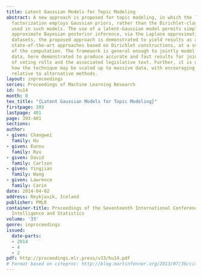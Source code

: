 ```yaml
---
title: Latent Gaussian Models for Topic Modeling
abstract: A new approach is proposed for topic modeling, in which the latent matrix
  factorization employs Gaussian priors, rather than the Dirichlet-class priors widely
  used in such models. The use of a latent-Gaussian model permits simple and efficient
  approximate Bayesian posterior inference, via the Laplace approximation. On multiple
  datasets, the proposed approach is demonstrated to yield results as accurate as
  state-of-the-art approaches based on Dirichlet constructions, at a small fraction
  of the computation. The framework is general enough to jointly model text and binary
  data, here demonstrated to produce accurate and fast results for joint analysis
  of voting rolls and the associated legislative text. Further, it is demonstrated
  how the technique may be scaled up to massive data, with encouraging performance
  relative to alternative methods.
layout: inproceedings
series: Proceedings of Machine Learning Research
id: hu14
month: 0
tex_title: "{Latent Gaussian Models for Topic Modeling}"
firstpage: 393
lastpage: 401
page: 393-401
sections: 
author:
- given: Changwei
  family: Hu
- given: Eunsu
  family: Ryu
- given: David
  family: Carlson
- given: Yingjian
  family: Wang
- given: Lawrence
  family: Carin
date: 2014-04-02
address: Reykjavik, Iceland
publisher: PMLR
container-title: Proceedings of the Seventeenth International Conference on Artificial
  Intelligence and Statistics
volume: '33'
genre: inproceedings
issued:
  date-parts:
  - 2014
  - 4
  - 2
pdf: http://proceedings.mlr.press/v33/hu14.pdf
# Format based on citeproc: http://blog.martinfenner.org/2013/07/30/citeproc-yaml-for-bibliographies/
---
```

